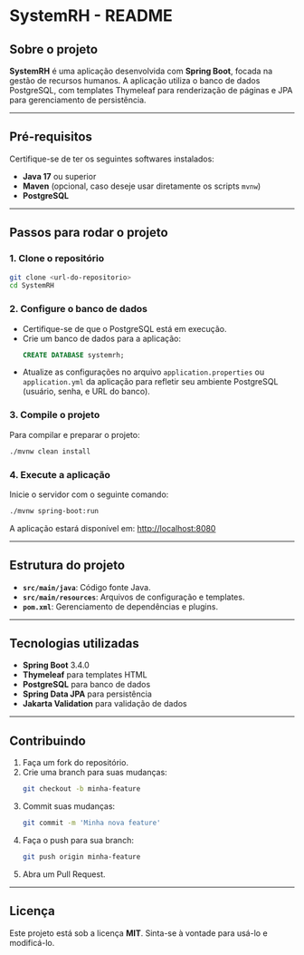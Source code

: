 
# SystemRH - README

## Sobre o projeto

**SystemRH** é uma aplicação desenvolvida com **Spring Boot**, focada na gestão de recursos humanos. A aplicação utiliza o banco de dados PostgreSQL, com templates Thymeleaf para renderização de páginas e JPA para gerenciamento de persistência.

---

## Pré-requisitos

Certifique-se de ter os seguintes softwares instalados:

- **Java 17** ou superior
- **Maven** (opcional, caso deseje usar diretamente os scripts `mvnw`)
- **PostgreSQL**

---

## Passos para rodar o projeto

### 1. Clone o repositório

```bash
git clone <url-do-repositorio>
cd SystemRH
```

### 2. Configure o banco de dados

- Certifique-se de que o PostgreSQL está em execução.
- Crie um banco de dados para a aplicação:
  ```sql
  CREATE DATABASE systemrh;
  ```
- Atualize as configurações no arquivo `application.properties` ou `application.yml` da aplicação para refletir seu ambiente PostgreSQL (usuário, senha, e URL do banco).

### 3. Compile o projeto

Para compilar e preparar o projeto:

```bash
./mvnw clean install
```

### 4. Execute a aplicação

Inicie o servidor com o seguinte comando:

```bash
./mvnw spring-boot:run
```

A aplicação estará disponível em: [http://localhost:8080](http://localhost:8080)

---

## Estrutura do projeto

- **`src/main/java`**: Código fonte Java.
- **`src/main/resources`**: Arquivos de configuração e templates.
- **`pom.xml`**: Gerenciamento de dependências e plugins.

---

## Tecnologias utilizadas

- **Spring Boot** 3.4.0
- **Thymeleaf** para templates HTML
- **PostgreSQL** para banco de dados
- **Spring Data JPA** para persistência
- **Jakarta Validation** para validação de dados

---

## Contribuindo

1. Faça um fork do repositório.
2. Crie uma branch para suas mudanças: 
   ```bash
   git checkout -b minha-feature
   ```
3. Commit suas mudanças: 
   ```bash
   git commit -m 'Minha nova feature'
   ```
4. Faça o push para sua branch: 
   ```bash
   git push origin minha-feature
   ```
5. Abra um Pull Request.

---

## Licença

Este projeto está sob a licença **MIT**. Sinta-se à vontade para usá-lo e modificá-lo.
